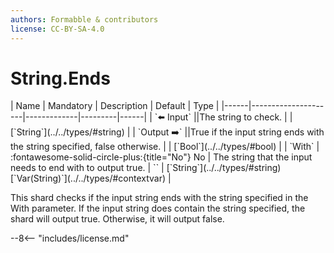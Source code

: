 ```yaml
---
authors: Formabble & contributors
license: CC-BY-SA-4.0
---
```



# String.Ends

<div class="sh-parameters" markdown="1">
| Name | Mandatory | Description | Default | Type |
|------|---------------------|-------------|---------|------|
| `⬅️ Input` ||The string to check. | | [`String`](../../types/#string) |
| `Output ➡️` ||True if the input string ends with the string specified, false otherwise. | | [`Bool`](../../types/#bool) |
| `With` | :fontawesome-solid-circle-plus:{title="No"} No  | The string that the input needs to end with to output true. | `` | [`String`](../../types/#string)[`Var(String)`](../../types/#contextvar) |

</div>

This shard checks if the input string ends with the string specified in the With parameter. If the input string does contain the string specified, the shard will output true. Otherwise, it will output false.

--8<-- "includes/license.md"

